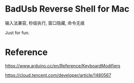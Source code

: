 # BadUsb Reverse Shell for Mac

输入法兼容, 秒级执行, 窗口隐藏, 命令无痕

Just for fun.

# Reference

https://www.arduino.cc/en/Reference/KeyboardModifiers

https://cloud.tencent.com/developer/article/1480567